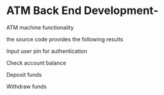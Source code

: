 # ATM Back End Development-
ATM machine functionality


the source code provides the following results 

Input user pin for authentication

Check account balance

Deposit funds

Withdraw funds

